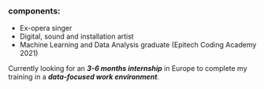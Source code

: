 ### components:
+ Ex-opera singer
+ Digital, sound and installation artist
+ Machine Learning and Data Analysis graduate (Epitech Coding Academy 2021)

Currently looking for an ***3-6 months internship*** in Europe to complete my training in a ***data-focused work environment***.

<!---
szkjn/szkjn is a ✨ special ✨ repository because its `README.md` (this file) appears on your GitHub profile.
You can click the Preview link to take a look at your changes.
--->
